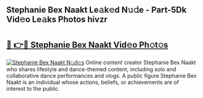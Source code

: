 ## Stephanie Bex Naakt Le𝚊k𝚎d N𝚞𝚍e - Part-5Dk Vid𝚎o Le𝚊ks Photos hivzr

# <h2><a href="http://fb52mrh.evod.top/?m=Stephanie+Bex+Naakt">🔗 👉🔴 Stephanie Bex Naakt Vid𝚎o Ph𝚘t𝚘s</a></h2>

[![Stephanie Bex Naakt N𝚞d𝚎s](https://i.imgur.com/8V9OHl7.gif)](http://fb52mrh.evod.top/?m=Stephanie+Bex+Naakt)
Online content creator Stephanie Bex Naakt who shares lifestyle and dance-themed content, including solo and collaborative dance performances and vlogs. A public figure Stephanie Bex Naakt is an individual whose actions, beliefs, or achievements are of interest to the public. 
